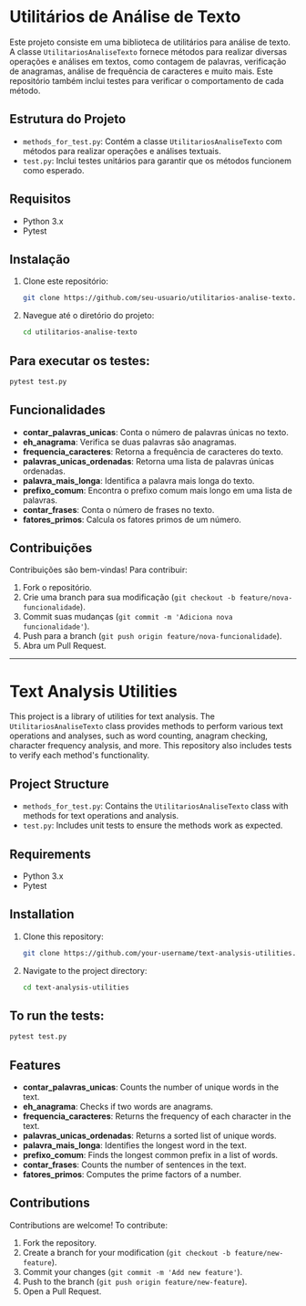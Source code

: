 
# Utilitários de Análise de Texto

Este projeto consiste em uma biblioteca de utilitários para análise de texto. A classe `UtilitariosAnaliseTexto` fornece métodos para realizar diversas operações e análises em textos, como contagem de palavras, verificação de anagramas, análise de frequência de caracteres e muito mais. Este repositório também inclui testes para verificar o comportamento de cada método.

## Estrutura do Projeto

- `methods_for_test.py`: Contém a classe `UtilitariosAnaliseTexto` com métodos para realizar operações e análises textuais.
- `test.py`: Inclui testes unitários para garantir que os métodos funcionem como esperado.

## Requisitos

- Python 3.x
- Pytest

## Instalação

1. Clone este repositório:
   ```bash
   git clone https://github.com/seu-usuario/utilitarios-analise-texto.git
   ```
2. Navegue até o diretório do projeto:
   ```bash
   cd utilitarios-analise-texto
   ```

## Para executar os testes:

```bash
pytest test.py
```

## Funcionalidades

- **contar_palavras_unicas**: Conta o número de palavras únicas no texto.
- **eh_anagrama**: Verifica se duas palavras são anagramas.
- **frequencia_caracteres**: Retorna a frequência de caracteres do texto.
- **palavras_unicas_ordenadas**: Retorna uma lista de palavras únicas ordenadas.
- **palavra_mais_longa**: Identifica a palavra mais longa do texto.
- **prefixo_comum**: Encontra o prefixo comum mais longo em uma lista de palavras.
- **contar_frases**: Conta o número de frases no texto.
- **fatores_primos**: Calcula os fatores primos de um número.

## Contribuições

Contribuições são bem-vindas! Para contribuir:
1. Fork o repositório.
2. Crie uma branch para sua modificação (`git checkout -b feature/nova-funcionalidade`).
3. Commit suas mudanças (`git commit -m 'Adiciona nova funcionalidade'`).
4. Push para a branch (`git push origin feature/nova-funcionalidade`).
5. Abra um Pull Request.

---

# Text Analysis Utilities

This project is a library of utilities for text analysis. The `UtilitariosAnaliseTexto` class provides methods to perform various text operations and analyses, such as word counting, anagram checking, character frequency analysis, and more. This repository also includes tests to verify each method's functionality.

## Project Structure

- `methods_for_test.py`: Contains the `UtilitariosAnaliseTexto` class with methods for text operations and analysis.
- `test.py`: Includes unit tests to ensure the methods work as expected.

## Requirements

- Python 3.x
- Pytest

## Installation

1. Clone this repository:
   ```bash
   git clone https://github.com/your-username/text-analysis-utilities.git
   ```
2. Navigate to the project directory:
   ```bash
   cd text-analysis-utilities
   ```

## To run the tests:

```bash
pytest test.py
```

## Features

- **contar_palavras_unicas**: Counts the number of unique words in the text.
- **eh_anagrama**: Checks if two words are anagrams.
- **frequencia_caracteres**: Returns the frequency of each character in the text.
- **palavras_unicas_ordenadas**: Returns a sorted list of unique words.
- **palavra_mais_longa**: Identifies the longest word in the text.
- **prefixo_comum**: Finds the longest common prefix in a list of words.
- **contar_frases**: Counts the number of sentences in the text.
- **fatores_primos**: Computes the prime factors of a number.

## Contributions

Contributions are welcome! To contribute:
1. Fork the repository.
2. Create a branch for your modification (`git checkout -b feature/new-feature`).
3. Commit your changes (`git commit -m 'Add new feature'`).
4. Push to the branch (`git push origin feature/new-feature`).
5. Open a Pull Request.
